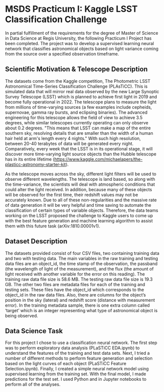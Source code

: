 # MSDS Practicum I: Kaggle LSST Classification Challenge

In partial fulfillment of the requirements for the degree of Master of Science in Data Science at Regis University, 
the following Practicum I Project has been completed. 
The project was to develop a supervised learning neural network that classifies astronomical objects based on 
light variance coming from the source over a specified observation timeframe.

## Scientific Motivation & Telescope Description 

The datasets come from the Kaggle competition, The Photometric LSST Astronomical Time-Series Classification Challenge (PLAsTiCC). This is simulated data that will mirror real data observed by the new Large Synoptic Survey Telescope (LSST) which is planned to achieve first light in 2019 and become fully operational in 2022. The telescope plans to measure the light from millions of time-varying sources (a few examples include cepheids, supernovae, gamma ray bursts, and eclipsing binaries). The advanced engineering for this telescope allows the field of view to achieve 3.5 degrees, while similar telescopes currently operating can only observe about 0.2 degrees. "This means that LSST can make a map of the entire southern sky, resolving details that are smaller than the width of a human hair held at arm's length every 4 nights." With such high resolution, between 20-40 terabytes of data will be generated every night.
Comparatively, every week that the LSST is in its operational stage, it will discover more time-varying light source objects than the Hubble telescope has in its entire lifetime (https://www.kaggle.com/michaelapers/the-plasticc-astronomy-starter-kit). 

As the telescope moves across the sky, different light filters will be used to observe different wavelengths. The telescope is land based, so along with the time-variance, the scientists will deal with atmospheric conditions that could alter the light received. In addition, because many of these objects will be observed for the first time, their redshift values may not be accurately known. Due to all of these non-regularities and the massive rate of data generation it will be very helpful and time saving to automate the classification of certain types of variable objects. Therefore, the data teams working on the LSST proposed the challenge to Kaggle users to come up with the best feature generation and machine learning algorithm to assist them with this future task (arXiv:1810.00001v1). 

## Dataset Description

The datasets provided consist of four CSV files, two containing training data and two with testing data. The main variables in the raw training and testing data files are an object_id, the time stamp of the observation, the passband (the wavelength of light of the measurement), and the flux (the amount of light received with another variable for the error on this reading). The training raw data file size is 58.6 MB. The testing raw data file size is 19.3 GB. The other two files are metadata files for each of the training and testing sets. These files have the object_id which corresponds to the object_id in the raw data files. Also, there are columns for the object’s position in the sky (lateral) and redshift score (distance with measurement error). In the training metadata sample, there is one extra column called ‘target’ which is an integer representing what type of astronomical object is being observed.

## Data Science Task

For this project I chose to use a classification neural network. The first step was to perform exploratory data analysis (PLaSTiCC EDA.ipynb) to understand the features of the training and test data sets. Next, I tried a number of different methods to perform feature generation and selection based on the light curves of each object (PLaSTiCC Feature Selection.ipynb). Finally, I created a simple neural network model using supervised learning from the training set. With the final model, I made predictions for the test set.  I used Python and in Jupyter notebooks to perform all of the analyses.
